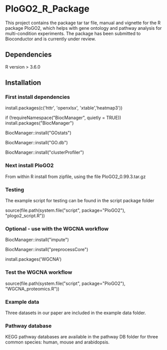 # PloGO2_R_Package

This project contains the package tar tar file, manual and vignette for the R package PloGO2, which helps with gene ontology and pathway analysis for multi-condition experiments.  The package has been submitted to Bioconductor and is currently under review.

## Dependencies
R version > 3.6.0

## Installation

### First install dependencies 

install.packages(c('httr', 'openxlsx', 'xtable','heatmap3'))

if (!requireNamespace("BiocManager", quietly = TRUE))
    install.packages("BiocManager")

BiocManager::install("GOstats")

BiocManager::install("GO.db")

BiocManager::install("clusterProfiler")

### Next install PloGO2

From within R install from zipfile, using the file PloGO2_0.99.3.tar.gz

### Testing 

The example script for testing can be found in the script package folder

source(file.path(system.file("script", 	package="PloGO2"), "plogo2_script.R"))

### Optional - use with the WGCNA workflow

BiocManager::install("impute")

BiocManager::install("preprocessCore")

install.packages('WGCNA')


### Test the WGCNA workflow
source(file.path(system.file("script", 	package="PloGO2"), "WGCNA_proteomics.R"))

### Example data
Three datasets in our paper are included in the example data folder.

### Pathway database
KEGG pathway databases are available in the pathway DB folder 
for three common species: human, mouse and arabidopsis.



